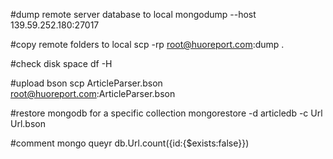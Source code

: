 #dump remote server database to local
mongodump --host 139.59.252.180:27017

#copy remote folders to local
scp -rp root@huoreport.com:dump .

#check disk space
df -H

#upload bson
scp ArticleParser.bson root@huoreport.com:ArticleParser.bson

#restore mongodb for a specific collection
mongorestore -d articledb -c Url Url.bson 

#comment mongo queyr
db.Url.count({id:{$exists:false}})